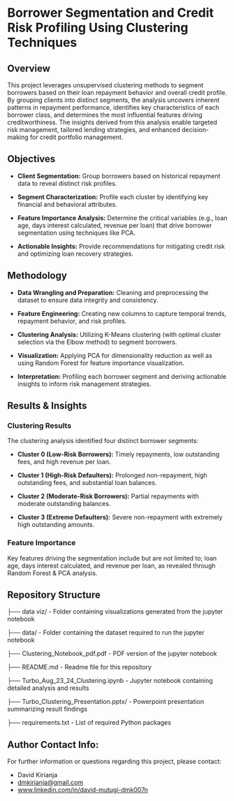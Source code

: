 # Borrower Segmentation and Credit Risk Profiling Using Clustering Techniques



## Overview

This project leverages unsupervised clustering methods to segment borrowers based on their loan repayment behavior and overall credit profile. By grouping clients into distinct segments, the analysis uncovers inherent patterns in repayment performance, identifies key characteristics of each borrower class, and determines the most influential features driving creditworthiness. The insights derived from this analysis enable targeted risk management, tailored lending strategies, and enhanced decision-making for credit portfolio management.



## Objectives

- **Client Segmentation:** Group borrowers based on historical repayment data to reveal distinct risk profiles.

- **Segment Characterization:** Profile each cluster by identifying key financial and behavioral attributes.

- **Feature Importance Analysis:** Determine the critical variables (e.g., loan age, days interest calculated, revenue per loan) that drive borrower segmentation using techniques like PCA.

- **Actionable Insights:** Provide recommendations for mitigating credit risk and optimizing loan recovery strategies.



## Methodology

- **Data Wrangling and Preparation:** Cleaning and preprocessing the dataset to ensure data integrity and consistency.

- **Feature Engineering:** Creating new columns to capture temporal trends, repayment behavior, and risk profiles.

- **Clustering Analysis:** Utilizing K-Means clustering (with optimal cluster selection via the Elbow method) to segment borrowers.

- **Visualization:** Applying PCA for dimensionality reduction as well as using Random Forest for feature importance visualization.

- **Interpretation:** Profiling each borrower segment and deriving actionable insights to inform risk management strategies.



## Results & Insights

### Clustering Results

The clustering analysis identified four distinct borrower segments:

- **Cluster 0 (Low-Risk Borrowers):** Timely repayments, low outstanding fees, and high revenue per loan.

- **Cluster 1 (High-Risk Defaulters):** Prolonged non-repayment, high outstanding fees, and substantial loan balances.

- **Cluster 2 (Moderate-Risk Borrowers):** Partial repayments with moderate outstanding balances.

- **Cluster 3 (Extreme Defaulters):** Severe non-repayment with extremely high outstanding amounts.


### Feature Importance

Key features driving the segmentation include but are not limited to; loan age, days interest calculated, and revenue per loan, as revealed through Random Forest & PCA analysis.



## Repository Structure

├── data viz/ - Folder containing visualizations generated from the jupyter notebook

├── data/ - Folder containing the dataset required to run the jupyter notebook

  ├── Clustering_Notebook_pdf.pdf - PDF version of the jupyter notebook

  ├── README.md - Readme file for this repository

  ├── Turbo_Aug_23_24_Clustering.ipynb - Jupyter notebook containing detailed analysis and results

  ├── Turbo_Clustering_Presentation.pptx/ - Powerpoint presentation summarizing result findings

  ├── requirements.txt - List of required Python packages



## Author Contact Info:
For further information or questions regarding this project, please contact:

- David Kirianja
- dmkirianja@gmail.com
- www.linkedin.com/in/david-mutugi-dmk007n


